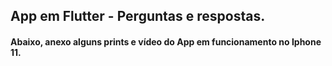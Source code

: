 <div>
  <h2>
    App em Flutter - Perguntas e respostas.
  </h2>
</div>

<div>
  <h4>
    Abaixo, anexo alguns prints e vídeo do App em funcionamento no Iphone 11.
  </h4>
</div>

<div>
  
</div>
